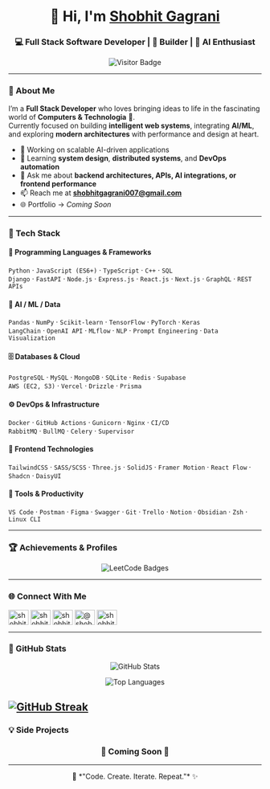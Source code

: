 <h1 align="center">👋 Hi, I'm <a href="https://github.com/techis-sg">Shobhit Gagrani</a></h1>
<h3 align="center">💻 Full Stack Software Developer | 🚀 Builder | 🧠 AI Enthusiast</h3>

<p align="center">
  <img src="https://readmecode-pdf.onrender.com/api/badge/user_mfg9lz4y_caclqs" alt="Visitor Badge" />
<script src="https://readmecodegen.com/view-tracker.js" data-user="user_mfg9lz4y_caclqs"></script>
</div>

</p>

---

### 🧩 About Me

I’m a **Full Stack Developer** who loves bringing ideas to life in the fascinating world of **Computers & Technologia** 🧠.  
Currently focused on building **intelligent web systems**, integrating **AI/ML**, and exploring **modern architectures** with performance and design at heart.

- 🔭 Working on scalable AI-driven applications  
- 🌱 Learning **system design**, **distributed systems**, and **DevOps automation**  
- 💬 Ask me about **backend architectures, APIs, AI integrations, or frontend performance**  
- 📫 Reach me at **[shobhitgagrani007@gmail.com](mailto:shobhitgagrani007@gmail.com)**  
- 🌐 Portfolio → *Coming Soon*  

---

### 🧠 Tech Stack

#### 🧩 Programming Languages & Frameworks  
`Python` · `JavaScript (ES6+)` · `TypeScript` · `C++` · `SQL`  
`Django` · `FastAPI` · `Node.js` · `Express.js` · `React.js` · `Next.js` · `GraphQL` · `REST APIs`

#### 🤖 AI / ML / Data  
`Pandas` · `NumPy` · `Scikit-learn` · `TensorFlow` · `PyTorch` · `Keras`  
`LangChain` · `OpenAI API` · `MLflow` · `NLP` · `Prompt Engineering` · `Data Visualization`

#### 🗄️ Databases & Cloud  
`PostgreSQL` · `MySQL` · `MongoDB` · `SQLite` · `Redis` · `Supabase`  
`AWS (EC2, S3)` · `Vercel` · `Drizzle` · `Prisma`

#### ⚙️ DevOps & Infrastructure  
`Docker` · `GitHub Actions` · `Gunicorn` · `Nginx` · `CI/CD`  
`RabbitMQ` · `BullMQ` · `Celery` · `Supervisor`

#### 🎨 Frontend Technologies  
`TailwindCSS` · `SASS/SCSS` · `Three.js` · `SolidJS` · `Framer Motion` · `React Flow` · `Shadcn` · `DaisyUI`

#### 🧰 Tools & Productivity  
`VS Code` · `Postman` · `Figma` · `Swagger` · `Git` · `Trello` · `Notion` · `Obsidian` · `Zsh` · `Linux CLI`

---

### 🏆 Achievements & Profiles

<p align="center">
  <img src="https://leetcode-badge-showcase.vercel.app/api?username=ShobhitGagrani&animated=true" alt="LeetCode Badges" />
</p>

---

### 🌐 Connect With Me

<p align="left">
<a href="https://linkedin.com/in/shobhitgagrani" target="blank"><img align="center" src="https://raw.githubusercontent.com/rahuldkjain/github-profile-readme-generator/master/src/images/icons/Social/linked-in-alt.svg" alt="shobhitgagrani" height="30" width="40" /></a>
<a href="https://www.hackerrank.com/shobhitgagrani01" target="blank"><img align="center" src="https://raw.githubusercontent.com/rahuldkjain/github-profile-readme-generator/master/src/images/icons/Social/hackerrank.svg" alt="shobhitgagrani01" height="30" width="40" /></a>
<a href="https://www.leetcode.com/shobhitgagrani" target="blank"><img align="center" src="https://raw.githubusercontent.com/rahuldkjain/github-profile-readme-generator/master/src/images/icons/Social/leet-code.svg" alt="shobhitgagrani" height="30" width="40" /></a>
<a href="https://www.hackerearth.com/@shobhit333" target="blank"><img align="center" src="https://raw.githubusercontent.com/rahuldkjain/github-profile-readme-generator/master/src/images/icons/Social/hackerearth.svg" alt="@shobhit333" height="30" width="40" /></a>
<a href="https://auth.geeksforgeeks.org/user/shobhitgagraztce" target="blank"><img align="center" src="https://raw.githubusercontent.com/rahuldkjain/github-profile-readme-generator/master/src/images/icons/Social/geeks-for-geeks.svg" alt="shobhitgagraztce" height="30" width="40" /></a>
</p>

---

### 🧮 GitHub Stats

<p align="center">
  <img src="https://github-readme-stats.vercel.app/api?username=techis-sg&show_icons=true&theme=tokyonight" alt="GitHub Stats" />
</p>

<p align="center">
  <img src="https://github-readme-stats.vercel.app/api/top-langs/?username=techis-sg&layout=compact&theme=tokyonight" alt="Top Languages" />
</p>

[![GitHub Streak](https://github-readme-streak-stats.herokuapp.com?user=Techis-sg)](https://git.io/streak-stats)
---

### 💡 Side Projects
<h3 align="center">🚧 Coming Soon 🚧</h3>

---

<p align="center">💬 *"Code. Create. Iterate. Repeat."* ✨</p>
